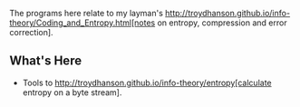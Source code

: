 The programs here relate to my layman's 
http://troydhanson.github.io/info-theory/Coding_and_Entropy.html[notes 
on entropy, compression and error correction].

What's Here
-----------

* Tools to http://troydhanson.github.io/info-theory/entropy[calculate entropy on a byte stream].
